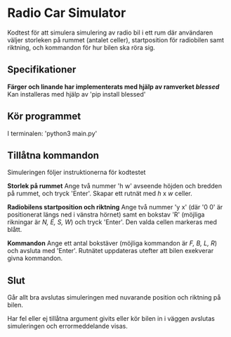 # Radio Car Simulator
Kodtest för att simulera simulering av radio bil i ett rum där användaren väljer storleken på rummet (antalet celler), startposition för radiobilen samt riktning, och kommandon för hur bilen ska röra sig.

## Specifikationer
**Färger och linande har implementerats med hjälp av ramverket *blessed***
Kan installeras med hjälp av
'pip install blessed'

## Kör programmet
I terminalen:
'python3 main.py'

## Tillåtna kommandon
Simuleringen följer instruktionerna för kodtestet

**Storlek på rummet**
Ange två nummer 'h w' avseende höjden och bredden på rummet, och tryck 'Enter'. Skapar ett rutnät med *h* x *w* celler.

**Radiobilens startposition och riktning**
Ange två nummer 'y x' (där '0 0' är positionerat längs ned i vänstra hörnet) samt en bokstav 'R' (möjliga rikningar är *N, E, S, W*) och tryck 'Enter'. Den valda cellen markeras med blått.

**Kommandon**
Ange ett antal bokstäver (möjliga kommandon är *F, B, L, R*) och avsluta med 'Enter'. Rutnätet uppdateras utefter att bilen exekverar givna kommandon.

## Slut
Går allt bra avslutas simuleringen med nuvarande position och riktning på bilen.

Har fel eller ej tillåtna argument givits eller kör bilen in i väggen avslutas simuleringen och errormeddelande visas.
